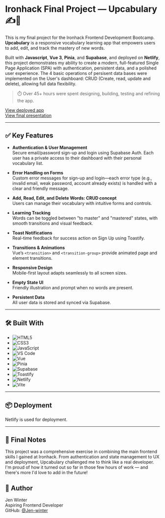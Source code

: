# Ironhack Final Project — Upcabulary ✍️📘

This is my final project for the Ironhack Frontend Development Bootcamp. **Upcabulary** is a responsive vocabulary learning app that empowers users to add, edit, and track the mastery of new words.

Built with **Javascript**, **Vue 3**, **Pinia**, and **Supabase**, and deployed on **Netlify**, this project demonstrates my ability to create a modern, full-featured Single Page Application (SPA) with authentication, persistent data, and a polished user experience. The 4 basic operations of persisent data bases were implemented on the User's dashboard: CRUD (Create, read, update and delete), allowing full data flexibility. 

> ⏱️ Over 45+ hours were spent designing, building, testing and refining the app.

[View deployed app](https://upcabulary.netlify.app/)  
[View final presentation](https://www.canva.com/design/DAGov-j4QuI/lxl9l9tGz5E1lAg56fHjbg/view?utm_content=DAGov-j4QuI&utm_campaign=designshare&utm_medium=link2&utm_source=uniquelinks&utlId=h0de571748e)

---

## ✅ Key Features

- **Authentication & User Management**  
  Secure email/password sign-up and login using Supabase Auth. Each user has a private access to their dashboard with their personal vocabulary list.

- **Error Handling on Forms**  
  Custom error messages for sign-up and login—each error type (e.g., invalid email, weak password, account already exists) is handled with a clear and friendly message.
  
- **Add, Read, Edit, and Delete Words: CRUD concept**  
  Users can manage their vocabulary with intuitive forms and controls. 

- **Learning Tracking**  
  Words can be toggled between "to master" and "mastered" states, with smooth transitions and visual feedback.

- **Toast Notifications**  
  Real-time feedback for success action on Sign Up using Toastify.

- **Transitions & Animations**  
  Vue’s `<transition>` and `<transition-group>` provide animated page and element transitions.

- **Responsive Design**  
  Mobile-first layout adapts seamlessly to all screen sizes.

- **Empty State UI**  
  Friendly illustration and prompt when no words are present.

- **Persistent Data**  
  All user data is stored and synced via Supabase.


---

## 🛠 Built With

- ![HTML5](https://img.shields.io/badge/HTML5-E34F26?logo=html5&logoColor=white)
- ![CSS3](https://img.shields.io/badge/CSS3-1572B6?logo=css3&logoColor=white)
- ![JavaScript](https://img.shields.io/badge/JavaScript-F7DF1E?logo=javascript&logoColor=black)
- ![VS Code](https://img.shields.io/badge/Editor-VS%20Code-blue?logo=visualstudiocode&logoColor=white)
- ![Vue](https://img.shields.io/badge/Vue.js-35495E?logo=vue.js&logoColor=4FC08D)
- ![Pinia](https://img.shields.io/badge/Pinia-FFD500?logo=pinia&logoColor=black)
- ![Supabase](https://img.shields.io/badge/Supabase-3ECF8E?logo=supabase&logoColor=white)
- ![Toastify](https://img.shields.io/badge/Toastify.js-FF6F61?style=flat&logo=javascript)
- ![Netlify](https://img.shields.io/badge/Deployed_on-Netlify-00C7B7?logo=netlify&logoColor=white)
- ![Vite](https://img.shields.io/badge/Vite-FADA5E?logo=vite&logoColor=purple)

---

## 📦 Deployment
Netlify is used for deployment.

---

## 📄 Final Notes
This project was a comprehensive exercise in combining the main frontend skills I gained at Ironhack. From authentication and state management to UX and deployment, Upcabulary challenged me to think like a real developer. I'm proud of how it turned out so far in those few hours of work — and there's more I'd love to add in the future!

## 👤 Author  
Jen Winter  
Aspiring Frontend Developer  
GitHub: [@Jen-winter](https://github.com/Jen-winter)



